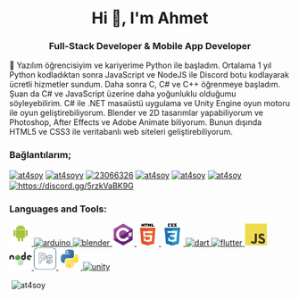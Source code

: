 <h1 align="center">Hi 👋, I'm Ahmet</h1>
<h3 align="center">Full-Stack Developer & Mobile App Developer</h3>

🌱 Yazılım öğrencisiyim ve kariyerime Python ile başladım. Ortalama 1 yıl Python kodladıktan sonra JavaScript ve NodeJS ile Discord botu kodlayarak ücretli hizmetler sundum. Daha sonra C, C# ve C++ öğrenmeye başladım. Şuan da C# ve JavaScript üzerine daha yoğunluklu olduğumu söyleyebilirim. C# ile  .NET masaüstü uygulama ve Unity Engine oyun motoru ile oyun geliştirebiliyorum. Blender ve 2D tasarımlar yapabiliyorum ve Photoshop, After Effects ve Adobe Animate biliyorum. Bunun dışında HTML5 ve CSS3 ile veritabanlı web siteleri geliştirebiliyorum.

<h3 align="left">Bağlantılarım;</h3>
<p align="left">
<a href="https://codepen.io/at4soy" target="blank"><img align="center"
 src="https://raw.githubusercontent.com/rahuldkjain/github-profile-readme-generator/master/src/images/icons/Social/codepen.svg" alt="at4soy" height="30" width="40" /></a>
<a href="https://twitter.com/at4soyy" target="blank"><img align="center" src="https://raw.githubusercontent.com/rahuldkjain/github-profile-readme-generator/master/src/images/icons/Social/twitter.svg" alt="at4soyy" height="30" width="40" /></a>
<a href="https://stackoverflow.com/users/23066326" target="blank"><img align="center" src="https://raw.githubusercontent.com/rahuldkjain/github-profile-readme-generator/master/src/images/icons/Social/stack-overflow.svg" alt="23066326" height="30" width="40" /></a>
<a href="https://instagram.com/at4soy" target="blank"><img align="center" src="https://raw.githubusercontent.com/rahuldkjain/github-profile-readme-generator/master/src/images/icons/Social/instagram.svg" alt="at4soy" height="30" width="40" /></a>
<a href="https://www.codechef.com/users/at4soy" target="blank"><img align="center" src="https://cdn.jsdelivr.net/npm/simple-icons@3.1.0/icons/codechef.svg" alt="at4soy" height="30" width="40" /></a>
<a href="https://www.hackerrank.com/at4soy" target="blank"><img align="center" src="https://raw.githubusercontent.com/rahuldkjain/github-profile-readme-generator/master/src/images/icons/Social/hackerrank.svg" alt="at4soy" height="30" width="40" /></a>
<a href="https://discord.gg/https://discord.gg/5rzkVaBK9G" target="blank"><img align="center" src="https://raw.githubusercontent.com/rahuldkjain/github-profile-readme-generator/master/src/images/icons/Social/discord.svg" alt="https://discord.gg/5rzkVaBK9G" height="30" width="40" /></a>
</p>

<h3 align="left">Languages and Tools:</h3>
<p align="left"> <a href="https://developer.android.com" target="_blank" rel="noreferrer"> <img src="https://raw.githubusercontent.com/devicons/devicon/master/icons/android/android-original-wordmark.svg" alt="android" width
="40" height="40"/> </a> <a href="https://www.arduino.cc/" target="_blank" rel="noreferrer"> <img src="https://cdn.worldvectorlogo.com/logos/arduino-1.svg" alt="arduino" width="40" height="40"/> </a> <a href="https://www.blender.org/" target="_blank" rel="noreferrer"> <img src="https://download.blender.org/branding/community/blender_community_badge_white.svg" alt="blender" width="40" height="40"/> </a> <a href="https://www.w3schools.com/cs/" target="_blank" rel="noreferrer"> <img src="https://raw.githubusercontent.com/devicons/devicon/master/icons/csharp/csharp-original.svg" alt="csharp" width="40" height="40"/> </a> <a href="https://www.w3.org/html/" target="_blank" rel="noreferrer"> <img src="https://raw.githubusercontent.com/devicons/devicon/master/icons/html5/html5-original-wordmark.svg" alt="html5" width="40" height="40"/> </a> <a href="https://www.w3schools.com/css/" target="_blank" rel="noreferrer"> <img src="https://raw.githubusercontent.com/devicons/devicon/master/icons/css3/css3-original-wordmark.svg" alt="css3" width="40" height="40"/> </a> <a href="https://dart.dev" target="_blank" rel="noreferrer"> <img src="https://www.vectorlogo.zone/logos/dartlang/dartlang-icon.svg" alt="dart" width="40" height="40"/> </a> <a href="https://flutter.dev" target="_blank" rel="noreferrer"> <img src="https://www.vectorlogo.zone/logos/flutterio/flutterio-icon.svg" alt="flutter" width="40" height="40"/> </a> <a href="https://developer.mozilla.org/en-US/docs/Web/JavaScript" target="_blank" rel="noreferrer"> <img src="https://raw.githubusercontent.com/devicons/devicon/master/icons/javascript/javascript-original.svg" alt="javascript" width="40" height="40"/> </a> <a href="https://nodejs.org" target="_blank" rel="noreferrer"> <img src="https://raw.githubusercontent.com/devicons/devicon/master/icons/nodejs/nodejs-original-wordmark.svg" alt="nodejs" width="40" height="40"/> </a> <a href="https://www.photoshop.com/en" target="_blank" rel="noreferrer"> <img src="https://raw.githubusercontent.com/devicons/devicon/master/icons/photoshop/photoshop-line.svg" alt="photoshop" width="40" height="40"/> </a> <a href="https://www.python.org" target="_blank" rel="noreferrer"> <img src="https://raw.githubusercontent.com/devicons/devicon/master/icons/python/python-original.svg" alt="python" width="40" height="40"/> </a> <a href="https://unity.com/" target="_blank" rel="noreferrer"> <img src="https://www.vectorlogo.zone/logos/unity3d/unity3d-icon.svg" alt="unity" width="40" height="40"/> </a> </p>

<p>&nbsp;<img align="center" src="https://github-readme-stats.vercel.app/api?username=at4soy&show_icons=true&locale=en" alt="at4soy" /></p>
